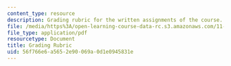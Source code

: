 ```yaml
---
content_type: resource
description: Grading rubric for the written assignments of the course.
file: /media/https%3A/open-learning-course-data-rc.s3.amazonaws.com/11-129-educational-theory-and-practice-i-fall-2011/56f766e6a5652e90069a0d1e0945831e_MIT11_129F11_gradingRubic.pdf
file_type: application/pdf
resourcetype: Document
title: Grading Rubric
uid: 56f766e6-a565-2e90-069a-0d1e0945831e
---
```

